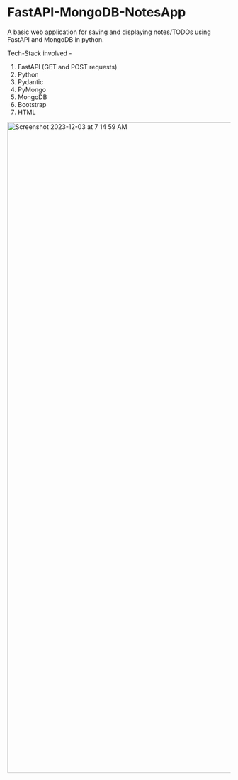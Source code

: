 # FastAPI-MongoDB-NotesApp
A basic web application for saving and displaying notes/TODOs using FastAPI and MongoDB in python.

Tech-Stack involved - 
1. FastAPI (GET and POST requests)
2. Python
3. Pydantic
4. PyMongo
5. MongoDB
6. Bootstrap
7. HTML


<img width="1470" alt="Screenshot 2023-12-03 at 7 14 59 AM" src="https://github.com/serverf21/FastAPI-MongoDB-NotesApp/assets/30923855/0590453c-dd68-4f0c-9711-32cc5d8c6c73">
